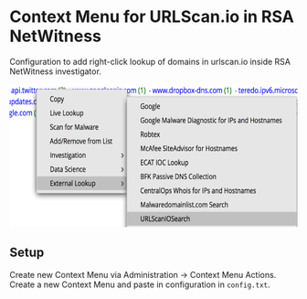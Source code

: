 # Context Menu for URLScan.io in RSA NetWitness
Configuration to add right-click lookup of domains in urlscan.io inside RSA NetWitness investigator.

 <img src="https://raw.githubusercontent.com/tuckner/netwitness-urlscan/master/example.png" height="250">

## Setup

Create new Context Menu via Administration -> Context Menu Actions. Create a new Context Menu and paste in configuration in ```config.txt```.

